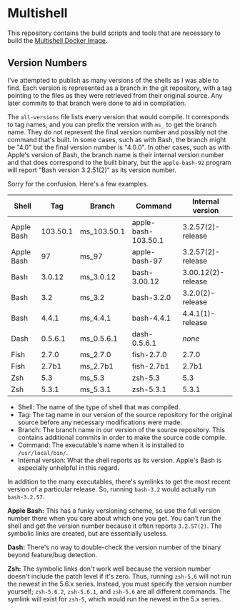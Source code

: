 Multishell
==========

This repository contains the build scripts and tools that are necessary to build the [Multishell Docker Image](https://hub.docker.com/r/fidian/multishell/).


Version Numbers
---------------

I've attempted to publish as many versions of the shells as I was able to find. Each version is represented as a branch in the git repository, with a tag pointing to the files as they were retrieved from their original source. Any later commits to that branch were done to aid in compilation.

The `all-versions` file lists every version that would compile. It corresponds to tag names, and you can prefix the version with `ms_` to get the branch name. They do not represent the final version number and possibly not the command that's built. In some cases, such as with Bash, the branch might be "4.0" but the final version number is "4.0.0". In other cases, such as with Apple's version of Bash, the branch name is their internal version number and that does correspond to the built binary, but the `apple-bash-92` program will report "Bash version 3.2.51(2)" as its version number.

Sorry for the confusion. Here's a few examples.

| Shell      | Tag      | Branch      | Command             | Internal version   |
|------------|----------|-------------|---------------------|--------------------|
| Apple Bash | 103.50.1 | ms_103.50.1 | apple-bash-103.50.1 | 3.2.57(2)-release  |
| Apple Bash | 97       | ms_97       | apple-bash-97       | 3.2.57(2)-release  |
| Bash       | 3.0.12   | ms_3.0.12   | bash-3.00.12        | 3.00.12(2)-release |
| Bash       | 3.2      | ms_3.2      | bash-3.2.0          | 3.2.0(2)-release   |
| Bash       | 4.4.1    | ms_4.4.1    | bash-4.4.1          | 4.4.1(1)-release   |
| Dash       | 0.5.6.1  | ms_0.5.6.1  | dash-0.5.6.1        | *none*             |
| Fish       | 2.7.0    | ms_2.7.0    | fish-2.7.0          | 2.7.0              |
| Fish       | 2.7b1    | ms_2.7b1    | fish-2.7b1          | 2.7b1              |
| Zsh        | 5.3      | ms_5.3      | zsh-5.3             | 5.3                |
| Zsh        | 5.3.1    | ms_5.3.1    | zsh-5.3.1           | 5.3.1              |

* Shell: The name of the type of shell that was compiled.
* Tag: The tag name in our version of the source repository for the original source before any necessary modifications were made.
* Branch: The branch name in our version of the source repository. This contains additional commits in order to make the source code compile.
* Command: The executable's name when it is installed to `/usr/local/bin/`.
* Internal version: What the shell reports as its version. Apple's Bash is especially unhelpful in this regard.

In addition to the many executables, there's symlinks to get the most recent version of a particular release. So, running `bash-3.2` would actually run `bash-3.2.57`.

**Apple Bash:** This has a funky versioning scheme, so use the full version number there when you care about which one you get. You can't run the shell and get the version number because it often reports `3.2.57(2)`. The symbolic links are created, but are essentially useless.

**Dash:** There's no way to double-check the version number of the binary beyond feature/bug detection.

**Zsh:** The symbolic links don't work well because the version number doesn't include the patch level if it's zero. Thus, running `zsh-5.6` will not run the newest in the 5.6.x series. Instead, you must specify the version number yourself; `zsh-5.6.2`, `zsh-5.6.1`, and `zsh-5.6` are all different commands. The symlink will exist for `zsh-5`, which would run the newest in the 5.x series.
